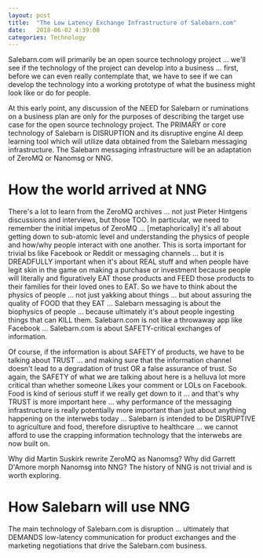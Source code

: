 ```yaml
---
layout: post
title:  "The Low Latency Exchange Infrastructure of Salebarn.com"
date:   2018-06-02 4:39:00
categories: Technology
---
```


Salebarn.com will primarily be an open source technology project ... we'll see if the technology of the project can  develop into a business ... first, before we can even really contemplate that, we have to see if we can develop the technology into a working prototype of what the business might look like or do for people.

At this early point, any discussion of the NEED for Salebarn or ruminations on a business plan are only for the purposes of describing the target use case for the open source technology project.  The PRIMARY or core technology of Salebarn is DISRUPTION and its disruptive engine AI deep learning tool which will utilize data obtained from the Salebarn messaging infrastructure.  The Salebarn messaging infrastructure will be an adaptation of ZeroMQ or Nanomsg or NNG.

# How the world arrived at NNG

There's a lot to learn from the ZeroMQ archives ... not just Pieter Hintgens discussions and interviews, but those TOO.  In particular, we need to remember the initial impetus of ZeroMQ ... [metaphorically] it's all about getting down to sub-atomic level and understanding the physics of people and how/why people interact with one another. This is sorta important for trivial bs like Facebook or Reddit or messaging channels ... but it is DREADFULLY important when it's about REAL stuff and when people have legit skin in the game on making a purchase or investment because people will literally and figuratively EAT those products and FEED those products to their families for their loved ones to EAT. So we have to think about the physics of people ... not just yakking about things ... but about assuring the quality of FOOD that they EAT ... Salebarn messaging is about the biophysics of people ... because ultimately it's about people ingesting things that can KILL them. Salebarn.com is not like a throwaway app like Facebook ... Salebarn.com is about SAFETY-critical exchanges of information.

Of course, if the information is about SAFETY of products, we have to be talking about TRUST ... and making sure that the information channel doesn't lead to a degradation of trust OR a false assurance of trust.  So again, the SAFETY of what we are talking about here is a helluva lot more critical than whether someone Likes your comment or LOLs on Facebook. Food is kind of serious stuff if we really get down to it ... and that's why TRUST is more important here ... why performance of the messaging infrastructure is really potentially more important than just about anything happening on the interwebs today ... Salebarn is intended to be DISRUPTIVE to agriculture and food, therefore disruptive to healthcare ... we cannot afford to use the crapping information technology that the interwebs are now built on.  

Why did Martin Suskirk rewrite ZeroMQ as Nanomsg?  Why did Garrett D'Amore morph Nanomsg into NNG?  The history of NNG is not trivial and is worth exploring.

# How Salebarn will use NNG

The main technology of Salebarn.com is disruption ... ultimately that DEMANDS low-latency communication for product exchanges and the marketing negotiations that drive the Salebarn.com business.       
